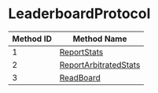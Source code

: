 # LeaderboardProtocol

| Method ID | Method Name |
|-----------|-------------|
| 1 | [ReportStats](#1-reportstats) |
| 2 | [ReportArbitratedStats](#2-reportarbitratedstats) |
| 3 | [ReadBoard](#3-readboard) |
